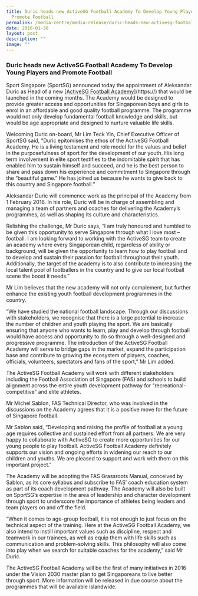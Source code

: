 ```yaml
---
title: Duric heads new ActiveSG Football Academy To Develop Young Players and
  Promote Football
permalink: /media-centre/media-release/duric-heads-new-activesg-football-academy-to-develop-young-players-and/
date: 2016-01-30
layout: post
description: ""
image: ""
---
```

### **Duric heads new ActiveSG Football Academy To Develop Young Players and Promote Football**
Sport Singapore (SportSG) announced today the appointment of Aleksandar Duric as Head of a new [[ActiveSG Football Academy](https://www.myactivesg.com/programmes/academy/football)](https://) that would be launched in the coming months. The Academy would be designed to provide greater access and opportunities for Singaporean boys and girls to enrol in an affordable and good quality football programme. The programme would not only develop fundamental football knowledge and skills, but would be age appropriate and designed to nurture valuable life skills.  
  
Welcoming Duric on-board, Mr Lim Teck Yin, Chief Executive Officer of SportSG said, “Duric epitomises the ethos of the ActiveSG Football Academy. He is a living testament and role model for the values and belief in the purposefulness of sport for the development of our youth.  His long term involvement in elite sport testifies to the indomitable spirit that has enabled him to sustain himself and succeed, and he is the best person to share and pass down his experience and commitment to Singapore through the “beautiful game.”  He has joined us because he wants to give back to this country and Singapore football.”  
  
Aleksandar Duric will commence work as the principal of the Academy from 1 February 2016. In his role, Duric will be in charge of assembling and managing a team of partners and coaches for delivering the Academy’s programmes, as well as shaping its culture and characteristics.  
  
Relishing the challenge, Mr Duric says, “I am truly honoured and humbled to be given this opportunity to serve Singapore through what I love most – football. I am looking forward to working with the ActiveSG team to create an academy where every Singaporean child, regardless of ability or background, will be given the opportunity to learn how to play football and to develop and sustain their passion for football throughout their youth. Additionally, the target of the academy is to also contribute to increasing the local talent pool of footballers in the country and to give our local football scene the boost it needs.”  
  
Mr Lim believes that the new academy will not only complement, but further enhance the existing youth football development programmes in the country.   
  
“We have studied the national football landscape. Through our discussions with stakeholders, we recognise that there is a large potential to increase the number of children and youth playing the sport. We are basically ensuring that anyone who wants to learn, play and develop through football would have access and opportunity to do so through a well-designed and progressive programme.  The introduction of the ActiveSG Football Academy will serve to bridge gaps in the market, expand the participation base and contribute to growing the ecosystem of players, coaches, officials, volunteers, spectators and fans of the sport,” Mr Lim added.  
  
The ActiveSG Football Academy will work with different stakeholders including the Football Association of Singapore (FAS) and schools to build alignment across the entire youth development pathway for “recreational-competitive” and elite athletes.  
  
Mr Michel Sablon, FAS Technical Director, who was involved in the discussions on the Academy agrees that it is a positive move for the future of Singapore football.   
  
Mr Sablon said, “Developing and raising the profile of football at a young age requires collective and sustained effort from all partners. We are very happy to collaborate with ActiveSG to create more opportunities for our young people to play football. ActiveSG Football Academy definitely supports our vision and ongoing efforts in widening our reach to our children and youths. We are pleased to support and work with them on this important project.”  
  
The Academy will be adopting the FAS Grassroots Manual, conceived by Sablon, as its core syllabus and subscribe to FAS’ coach education system as part of its coach development pathway. The Academy will also be built on SportSG’s expertise in the area of leadership and character development through sport to underscore the importance of athletes being leaders and team players on and off the field.  

“When it comes to age-group football, it is not enough to just focus on the technical aspect of the training. Here at the ActiveSG Football Academy, we also intend to instill important values such as discipline, respect and teamwork in our trainees, as well as equip them with life skills such as communication and problem-solving skills. This philosophy will also come into play when we search for suitable coaches for the academy,” said Mr Duric.  
  
The ActiveSG Football Academy will be the first of many initiatives in 2016 under the Vision 2030 master plan to get Singaporeans to live better through sport. More information will be released in due course about the programmes that will be available islandwide.